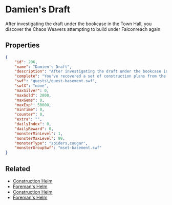 # Damien's Draft

After investigating the draft under the bookcase in the Town Hall, you discover the Chaos Weavers attempting to build under Falconreach again.

## Properties

```json
{
    "id": 206,
    "name": "Damien's Draft",
    "description": "After investigating the draft under the bookcase in the Town Hall, you discover the Chaos Weavers attempting to build under Falconreach again.",
    "complete": "You've recovered a set of construction plans from the Chaos Weavers, delaying the project that much longer.",
    "swf": "quests\/quest-basement.swf",
    "swfX": "none",
    "maxSilver": 0,
    "maxGold": 2000,
    "maxGems": 0,
    "maxExp": 50000,
    "minTime": 0,
    "counter": 0,
    "extra": "",
    "dailyIndex": 0,
    "dailyReward": 0,
    "monsterMinLevel": 1,
    "monsterMaxLevel": 99,
    "monsterType": "spiders,cougar",
    "monsterGroupSwf": "mset-basement.swf"
}
```

## Related

- [Construction Helm](../items/1459-construction-helm.md)
- [Foreman's Helm](../items/1460-foreman-s-helm.md)
- [Construction Helm](../items/1461-construction-helm.md)
- [Foreman's Helm](../items/1462-foreman-s-helm.md)

